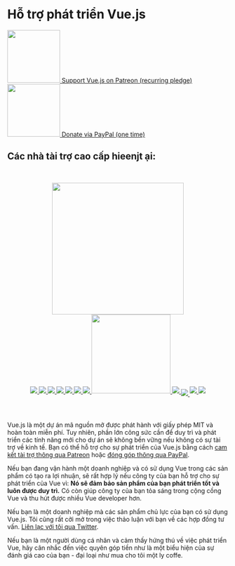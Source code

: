 # Hỗ trợ phát triển Vue.js

<a href="https://www.patreon.com/evanyou" target="_blank">
  <img style="width:120px" src="https://s3.amazonaws.com/patreon_public_assets/toolbox/patreon.png">
  <span>Support Vue.js on Patreon (recurring pledge)</span>
</a>

<a href="https://www.paypal.me/evanyou" target="_blank">
  <img style="width:120px" src="https://www.paypalobjects.com/webstatic/mktg/Logo/pp-logo-200px.png">
  <span>Donate via PayPal (one time)</span>
</a>

## Các nhà tài trợ cao cấp hieenjt ại:

<p style="text-align: center; padding-top: 30px; margin-bottom: 0"><a href="http://www.thedifferenceengine.io/"><img src="/images/tde.png" style="width: 300px"></a></p>

<p style="text-align: center; margin-top: 0; margin-bottom: 60px" class="sponsors-page">
  <a href="https://jsfiddle.net">
    <img src="/images/jsfiddle.png">
  </a><a href="https://laravel.com">
    <img src="/images/laravel.png">
  </a><a href="https://chaitin.cn">
    <img src="/images/chaitin.png">
  </a><a href="https://htmlburger.com" target="_blank">
    <img src="/images/htmlburger.png">
  </a><a href="https://starter.someline.com/" target="_blank">
    <img src="/images/someline.png">
  </a><a href="http://monterail.com/" target="_blank">
    <img src="/images/monterail.png">
  </a><a href="https://www.trisoft.ro/" target="_blank">
    <img src="/images/trisoft.png">
  </a><a href="http://actualize.co" target="_blank" style="width:180px">
    <img src="/images/actualize.png" style="width:180px">
  </a><a href="https://www.2mhost.com/" target="_blank">
    <img src="/images/2mhost.png">
  </a><a href="https://vuejobs.com/?ref=vuejs" target="_blank" style="position:relative;top:6px">
    <img src="/images/vuejobs.png">
  </a><a href="https://leanpub.com/vuejs2" target="_blank">
    <img src="/images/tmvuejs2.png">
  </a><a href="https://stdlib.com/" target="_blank">
    <img src="/images/stdlib.png">
  </a>
</p>

Vue.js là một dự án mã nguồn mở được phát hành với giấy phép MIT và hoàn toàn miễn phí.
Tuy nhiên, phần lớn công sức cần để duy trì và phát triển các tính năng mới cho dự án sẽ không bền vững nếu không có sự tài trợ về kinh tế. Bạn có thể hỗ trợ cho sự phát triển của Vue.js bằng cách [cam kết tài trợ thông qua Patreon](https://www.patreon.com/evanyou) hoặc [đóng góp thông qua PayPal](https://www.paypal.me/evanyou).

Nếu bạn đang vận hành một doanh nghiệp và có sử dụng Vue trong các sản phẩm có tạo ra lợi nhuận, sẽ rất hợp lý nếu công ty của bạn hỗ trợ cho sự phát triển của Vue vì: **Nó sẽ đảm bảo sản phẩm của bạn phát triển tốt và luôn được duy trì.** Có còn giúp công ty của bạn tỏa sáng trong cộng cồng Vue và thu hút được nhiều Vue developer hơn.

Nếu bạn là một doanh nghiệp mà các sản phẩm chủ lực của bạn có sử dụng Vue.js. Tôi cũng rất cởi mở trong việc thảo luận với bạn về các hợp đồng tư vấn. [Liên lạc với tôi qua Twitter](https://twitter.com/youyuxi).

Nếu bạn là một người dùng cá nhân và cảm thấy hứng thú về việc phát triển Vue, hãy cân nhắc đến việc quyên góp tiền như là một biểu hiện của sự đánh giá cao của bạn - đại loại như mua cho tôi một ly coffe.
